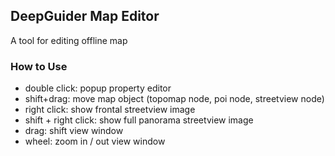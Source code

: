 ## DeepGuider Map Editor

A tool for editing offline map

### How to Use

* double click: popup property editor
* shift+drag: move map object (topomap node, poi node, streetview node)
* right click: show frontal streetview image
* shift + right click: show full panorama streetview image
* drag: shift view window
* wheel: zoom in / out view window
